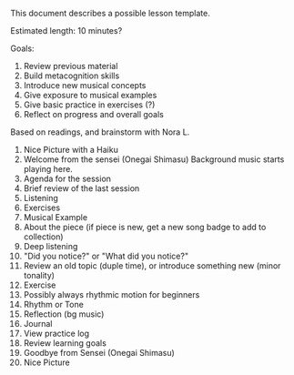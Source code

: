 This document describes a possible lesson template.

Estimated length: 10 minutes?

Goals:
1. Review previous material
1. Build metacognition skills
2. Introduce new musical concepts
3. Give exposure to musical examples
4. Give basic practice in exercises (?)
5. Reflect on progress and overall goals

Based on readings, and brainstorm with Nora L.

1. Nice Picture with a Haiku
2. Welcome from the sensei (Onegai Shimasu)
 Background music starts playing here.
3. Agenda for the session
4. Brief review of the last session
 1. Listening
 2. Exercises
5. Musical Example
 1. About the piece (if piece is new, get a new song badge to add to collection)
 2. Deep listening
 3. "Did you notice?" or "What did you notice?"
 4. Review an old topic (duple time), or introduce something new (minor tonality)
6. Exercise
 1. Possibly always rhythmic motion for beginners
 1. Rhythm or Tone
7. Reflection (bg music)
 1. Journal
 2. View practice log
 3. Review learning goals
8. Goodbye from Sensei (Onegai Shimasu)
9. Nice Picture
